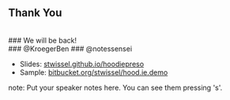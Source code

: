 ##  Thank You
<br />
### We will be back!
<br />
### @KroegerBen
### @notessensei
<br />

* Slides: [stwissel.github.io/hoodiepreso](http://stwissel.github.io/hoodiepreso/)
* Sample: [bitbucket.org/stwissel/hood.ie.demo](https://bitbucket.org/stwissel/hood.ie.demo)

note:
    Put your speaker notes here.
    You can see them pressing 's'.
